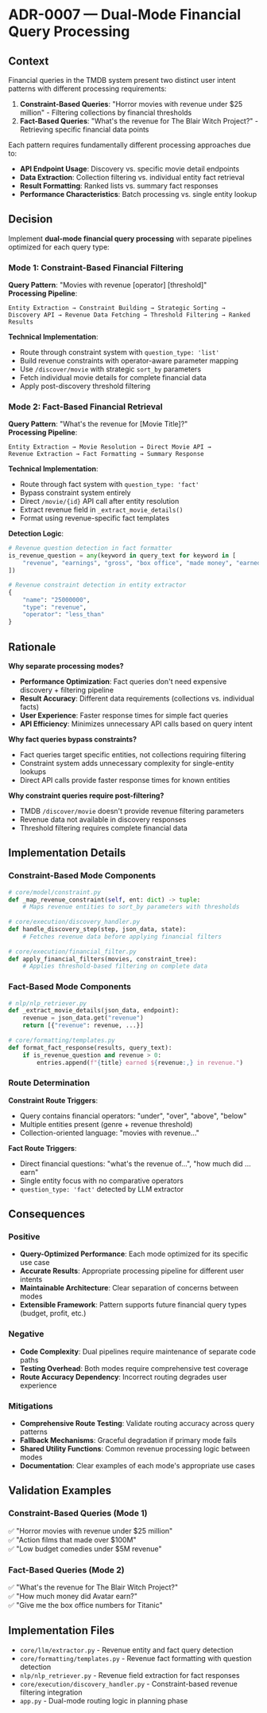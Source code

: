 # ADR-0007 — Dual-Mode Financial Query Processing

## Context

Financial queries in the TMDB system present two distinct user intent patterns with different processing requirements:

1. **Constraint-Based Queries**: "Horror movies with revenue under $25 million" - Filtering collections by financial thresholds
2. **Fact-Based Queries**: "What's the revenue for The Blair Witch Project?" - Retrieving specific financial data points

Each pattern requires fundamentally different processing approaches due to:
- **API Endpoint Usage**: Discovery vs. specific movie detail endpoints  
- **Data Extraction**: Collection filtering vs. individual entity fact retrieval
- **Result Formatting**: Ranked lists vs. summary fact responses
- **Performance Characteristics**: Batch processing vs. single entity lookup

## Decision

Implement **dual-mode financial query processing** with separate pipelines optimized for each query type:

### Mode 1: Constraint-Based Financial Filtering
**Query Pattern**: "Movies with revenue [operator] [threshold]"  
**Processing Pipeline**:
```
Entity Extraction → Constraint Building → Strategic Sorting → 
Discovery API → Revenue Data Fetching → Threshold Filtering → Ranked Results
```

**Technical Implementation**:
- Route through constraint system with `question_type: 'list'`
- Build revenue constraints with operator-aware parameter mapping
- Use `/discover/movie` with strategic `sort_by` parameters
- Fetch individual movie details for complete financial data
- Apply post-discovery threshold filtering

### Mode 2: Fact-Based Financial Retrieval  
**Query Pattern**: "What's the revenue for [Movie Title]?"  
**Processing Pipeline**:
```
Entity Extraction → Movie Resolution → Direct Movie API → 
Revenue Extraction → Fact Formatting → Summary Response
```

**Technical Implementation**:
- Route through fact system with `question_type: 'fact'` 
- Bypass constraint system entirely
- Direct `/movie/{id}` API call after entity resolution
- Extract revenue field in `_extract_movie_details()`
- Format using revenue-specific fact templates

**Detection Logic**:
```python
# Revenue question detection in fact formatter
is_revenue_question = any(keyword in query_text for keyword in [
    "revenue", "earnings", "gross", "box office", "made money", "earned"
])

# Revenue constraint detection in entity extractor  
{
    "name": "25000000", 
    "type": "revenue", 
    "operator": "less_than"
}
```

## Rationale

**Why separate processing modes?**
- **Performance Optimization**: Fact queries don't need expensive discovery + filtering pipeline
- **Result Accuracy**: Different data requirements (collections vs. individual facts)
- **User Experience**: Faster response times for simple fact queries
- **API Efficiency**: Minimizes unnecessary API calls based on query intent

**Why fact queries bypass constraints?**
- Fact queries target specific entities, not collections requiring filtering
- Constraint system adds unnecessary complexity for single-entity lookups
- Direct API calls provide faster response times for known entities

**Why constraint queries require post-filtering?**
- TMDB `/discover/movie` doesn't provide revenue filtering parameters
- Revenue data not available in discovery responses
- Threshold filtering requires complete financial data

## Implementation Details

### Constraint-Based Mode Components
```python
# core/model/constraint.py
def _map_revenue_constraint(self, ent: dict) -> tuple:
    # Maps revenue entities to sort_by parameters with thresholds
    
# core/execution/discovery_handler.py  
def handle_discovery_step(step, json_data, state):
    # Fetches revenue data before applying financial filters
    
# core/execution/financial_filter.py
def apply_financial_filters(movies, constraint_tree):
    # Applies threshold-based filtering on complete data
```

### Fact-Based Mode Components
```python
# nlp/nlp_retriever.py
def _extract_movie_details(json_data, endpoint):
    revenue = json_data.get("revenue")
    return [{"revenue": revenue, ...}]
    
# core/formatting/templates.py
def format_fact_response(results, query_text):
    if is_revenue_question and revenue > 0:
        entries.append(f"{title} earned ${revenue:,} in revenue.")
```

### Route Determination
**Constraint Route Triggers**:
- Query contains financial operators: "under", "over", "above", "below"
- Multiple entities present (genre + revenue threshold)
- Collection-oriented language: "movies with revenue..."

**Fact Route Triggers**:  
- Direct financial questions: "what's the revenue of...", "how much did ... earn"
- Single entity focus with no comparative operators
- `question_type: 'fact'` detected by LLM extractor

## Consequences

### Positive
- **Query-Optimized Performance**: Each mode optimized for its specific use case
- **Accurate Results**: Appropriate processing pipeline for different user intents
- **Maintainable Architecture**: Clear separation of concerns between modes
- **Extensible Framework**: Pattern supports future financial query types (budget, profit, etc.)

### Negative
- **Code Complexity**: Dual pipelines require maintenance of separate code paths
- **Testing Overhead**: Both modes require comprehensive test coverage
- **Route Accuracy Dependency**: Incorrect routing degrades user experience

### Mitigations
- **Comprehensive Route Testing**: Validate routing accuracy across query patterns
- **Fallback Mechanisms**: Graceful degradation if primary mode fails
- **Shared Utility Functions**: Common revenue processing logic between modes
- **Documentation**: Clear examples of each mode's appropriate use cases

## Validation Examples

### Constraint-Based Queries (Mode 1)
✅ "Horror movies with revenue under $25 million"  
✅ "Action films that made over $100M"  
✅ "Low budget comedies under $5M revenue"  

### Fact-Based Queries (Mode 2)  
✅ "What's the revenue for The Blair Witch Project?"  
✅ "How much money did Avatar earn?"  
✅ "Give me the box office numbers for Titanic"

## Implementation Files

- `core/llm/extractor.py` - Revenue entity and fact query detection
- `core/formatting/templates.py` - Revenue fact formatting with question detection  
- `nlp/nlp_retriever.py` - Revenue field extraction for fact responses
- `core/execution/discovery_handler.py` - Constraint-based revenue filtering integration
- `app.py` - Dual-mode routing logic in planning phase